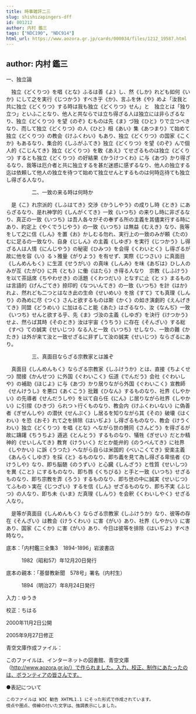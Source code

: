 ```yaml
---
title: 時事雑評二三
slug: shishizapingers-dff
id: 001212
author: 内村 鑑三
tags: ["NDC190", "NDC914"]
html_url: https://www.aozora.gr.jp/cards/000034/files/1212_19587.html
---
```


## author: 内村 鑑三

一、独立論



　独立《どくりつ》を唱《とな》ふるは善《よ》し、然《しか》れども如何《いか》にして之を実行《じつかう》すべき乎《か》、言ふを休《や》めよ「汝我と共に独立《どくりつ》する時は我も独立《どくりつ》せん」と　独立とは「独り立つ」といふことなり、他人と共ならでは立ち得ざる人は独立には非らざるなり、独立《どくりつ》を望《のぞ》むものは先《ま》づ独《ひと》りで立つべきなり、而して独立《どくりつ》の人《ひと》相《あい》集《あつまり》て始めて独立《どくりつ》の教会《けふくわい》もあり、独立《どくりつ》の国家《こくか》もあるなり、集合的《しふがふてき》独立《どくりつ》を望《のぞ》んで個人的《こじんてき》独立《どくりつ》を敢《あえ》てせざるものは独立《どくりつ》するとも独立《どくりつ》の好結果《かうけつくわ》に与《あづ》かり得ざるなり、我等は厄介者と共に独立するを甚だ迷惑に感ずるなり、他人の独立する迄は依頼して他人の独立を待つて始めて独立せんとするものは何時迄待ても独立し得ざる人なり。



　　　　　二、一致の来る時は何時か



　是《こ》れ宗派的《しふはてき》交渉《かうしやう》の成りし時《とき》にあらざるなり、是れ神学的《しんがくてき》一致《いつち》の来りし時に非ざるなり、真正の一致《いつち》は吾人各々がその奉ずる所の主義を其儘実行する時にあり、約定上《やくでうじやう》の一致《いつち》は無益《むえき》なり、我等をして之に信《しん》を置《お》かしむる勿れ、実行上の一致のみが頼《たの》むに足るの一致なり、自身《じしん》の主義《しゆぎ》を実行《じつかう》し得ざる人は人情《にんじやう》の秘密《ひみつ》を会得《くわいとく》し得ざるが故に他を容《い》るゝ雅量《がりよう》を有せず、実際《じつさい》に真面目《しんめんもく》に生涯《せうがい》の真味《しんみ》を味《あぢは》ひし人のみが互《たがひ》に共《とも》に働《はたら》き得る人なり　宗教《しふけう》を以て茶話席《ちやわせき》の活題《くわつだい》となすに止《とゞ》まるものは言語的《げんごてき》捺印的《なついんてき》の一致《いつち》を計《はか》れよ、然れども二つとはなき此の生命《せいめい》を捨《すて》ても真理《しんり》の為めに尽《つく》さんと欲するものは斯《かく》の如き演劇的《えんげきてき》同盟《どうめい》に加はること能《あた》はざるなり、汝《なんぢ》一致《いつち》せんと欲する乎、先《ま》づ汝の主義《しゆぎ》を決行《けつかう》せよ、然らば其時《そのとき》汝は宇宙《うちう》に存在《そんざい》する総《すべ》ての誠実《せいじつ》なる人と一致《いつち》せしなり、一致の難《かたき》は外が来て汝と一致せざるに非ずして汝の誠実《せいじつ》ならざるにあり。



　　　　　三、真面目ならざる宗教家とは誰ぞ



　真面目《しんめんもく》ならざる宗教家《しふけうか》とは、直接《ちよくせつ》間接《かんせつ》に外国《ぐわいこく》伝道《でんだう》会社《ぐわいしや》の補助《ほじよ》に与《あづ》かり居りながら外国《ぐわいこく》宣教師《せんけうし》を悪口《あくこう》批難《ひなん》するものなり、社界《しやかい》の先導者《せんだうしや》を以て自ら任《にん》じ居りながら社界《しやかい》に引摺《ひきづ》られつゝ行くものなり、教会内《けふくわいない》に偽善者《ぎぜんしや》の潜伏《せんぷく》し居るを知りながら其《その》破壊《はくわい》を恐《おそ》れて之を排除《はいぢよ》し得ざるものなり、教会《けうくわい》独立《どくりつ》を唱《とな》へながら世の賛同《さんどう》を得ざるが故に躊躇《ちうちよ》遁逃《とんとう》するものなり、犠牲《ぎせい》だとか精神的《せいしんてき》教育《けういく》だとか能弁的《のうべんてき》に社界《しやかい》に訴《うつた》へながら自らは米国的《べいこくてき》安楽主義《あんらくしゆぎ》を採《と》るものなり、即ち義を見て為し得ざる卑怯者《ひけうしや》なり、即ち脳髄《のうずい》と心臓《しんざう》と性質《せいしつ》を異《こと》にするものなり、即ち唇《くちびる》と手と一致《いつち》せざるものなり、即ち宗教を弄《ろう》するものなり、即ち世の中に誠実《せいじつ》てふものゝ実在《じつざい》するを信《しん》ぜざるものなり、即ち不実《ふじつ》の人なり、即ち未《いま》だ真理《しんり》を会釈《くわいしやく》せざる人なり。

　是等が真面目《しんめんもく》ならざる宗教家《しふけうか》なり、彼等の存在《そんざい》は教会《けうくわい》に害《がい》あり、社界《しやかい》に害あり、国家《こくか》に害《がい》あり、今日は彼等を排除《はいぢよ》すべき時なり。













底本：「内村鑑三全集3　1894-1896」岩波書店


　　　1982（昭和57）年12月20日発行

底本の親本：「基督教新聞　578号」署名（内村生）

　　　1894（明治27）年8月24日発行

入力：ゆうき

校正：ちはる

2000年11月2日公開

2005年9月27日修正

青空文庫作成ファイル：

このファイルは、インターネットの図書館、青空文庫（http://www.aozora.gr.jp/）で作られました。入力、校正、制作にあたったのは、ボランティアの皆さんです。









●表記について


	このファイルは W3C 勧告 XHTML1.1 にそった形式で作成されています。
	傍点や圏点、傍線の付いた文字は、強調表示にしました。